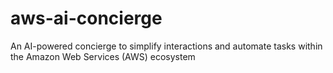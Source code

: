# aws-ai-concierge
An AI-powered concierge to simplify interactions and automate tasks within the Amazon Web Services (AWS) ecosystem
